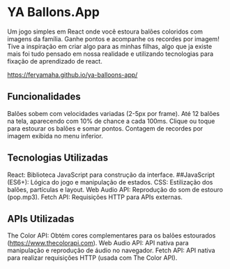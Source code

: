 # YA Ballons.App

Um jogo simples em React onde você estoura balões coloridos com imagens da família. Ganhe pontos e acompanhe os recordes por imagem!
Tive a inspiração em criar algo para as minhas filhas, algo que ja existe mais foi tudo pensado em nossa realidade e utilizando tecnologias para fixação de aprendizado de react.

https://feryamaha.github.io/ya-balloons-app/

## Funcionalidades
Balões sobem com velocidades variadas (2-5px por frame).
Até 12 balões na tela, aparecendo com 10% de chance a cada 100ms.
Clique ou toque para estourar os balões e somar pontos.
Contagem de recordes por imagem exibida no menu inferior.

## Tecnologias Utilizadas
React: Biblioteca JavaScript para construção da interface.
##JavaScript (ES6+): Lógica do jogo e manipulação de estados.
CSS: Estilização dos balões, partículas e layout.
Web Audio API: Reprodução do som de estouro (pop.mp3).
Fetch API: Requisições HTTP para APIs externas.

## APIs Utilizadas
The Color API: Obtém cores complementares para os balões estourados (https://www.thecolorapi.com).
Web Audio API: API nativa para manipulação e reprodução de áudio no navegador.
Fetch API: API nativa para realizar requisições HTTP (usada com The Color API).   
